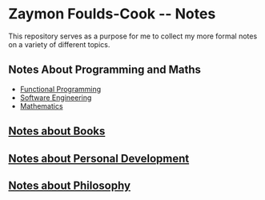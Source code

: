 # Zaymon Foulds-Cook -- Notes
This repository serves as a purpose for me to collect my more formal notes on a variety of different topics.

## Notes About Programming and Maths
- [Functional Programming](./FunctionalProgramming/FunctionalProgramming.md)
- [Software Engineering](./SoftwareEngineering/SoftwareEngineering.md)
- [Mathematics](./Mathematics/Mathematics.md)

## [Notes about Books](./Books/Books.md)
## [Notes about Personal Development](./PersonalDevelopment/PersonalDevelopment.md)
## [Notes about Philosophy](./Philosophy/Philosophy.md)
